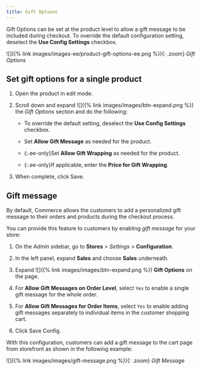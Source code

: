 ```yaml
---
title: Gift Options
---
```


Gift Options can be set at the product level to allow a gift message to be included during checkout. To override the default configuration setting, deselect the **Use Config Settings** checkbox.

![]({% link images/images-ee/product-gift-options-ee.png %}){: .zoom}
_Gift Options_

## Set gift options for a single product

1. Open the product in edit mode.

1. Scroll down and expand ![]({% link images/images/btn-expand.png %}) the _Gift Options_ section and do the following:

    - To override the default setting, deselect the **Use Config Settings** checkbox.

    - Set **Allow Gift Message** as needed for the product.

    - {:.ee-only}Set **Allow Gift Wrapping** as needed for the product.

    - {:.ee-only}If applicable, enter the **Price for Gift Wrapping**.

1. When complete, click <span class="btn">Save</span>.

## Gift message

By default, Commerce allows the customers to add a personalized gift message to their orders and products during the checkout process.

You can provide this feature to customers by enabling _gift message_ for your store:

1. On the _Admin_ sidebar, go to **Stores** > _Settings_ > **Configuration**.

1. In the left panel, expand **Sales** and choose **Sales** underneath.

1. Expand ![]({% link images/images/btn-expand.png %}) **Gift Options** on the page.

1. For **Allow Gift Messages on Order Level**, select `Yes` to enable a single gift message for the whole order.

1. For **Allow Gift Messages for Order Items**, select `Yes` to enable adding gift messages separately to individual items in the customer shopping cart.

1. Click <span class="btn">Save Config</span>.

With this configuration, customers can add a gift message to the cart page from storefront as shown in the following example:

![]({% link images/images/gift-message.png %}){: .zoom}
_Gift Message_